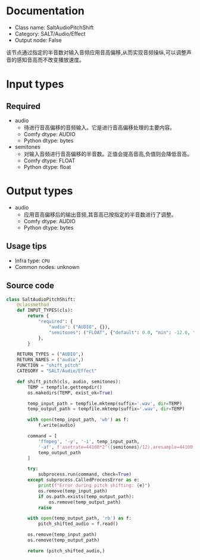 
# Documentation
- Class name: SaltAudioPitchShift
- Category: SALT/Audio/Effect
- Output node: False

该节点通过指定的半音数对输入音频应用音高偏移,从而实现音频操纵,可以调整声音的感知音高而不改变播放速度。

# Input types
## Required
- audio
    - 待进行音高偏移的音频输入。它是进行音高偏移处理的主要内容。
    - Comfy dtype: AUDIO
    - Python dtype: bytes
- semitones
    - 对输入音频进行音高偏移的半音数。正值会提高音高,负值则会降低音高。
    - Comfy dtype: FLOAT
    - Python dtype: float

# Output types
- audio
    - 应用音高偏移后的输出音频,其音高已按指定的半音数进行了调整。
    - Comfy dtype: AUDIO
    - Python dtype: bytes


## Usage tips
- Infra type: `CPU`
- Common nodes: unknown


## Source code
```python
class SaltAudioPitchShift:
    @classmethod
    def INPUT_TYPES(cls):
        return {
            "required": {
                "audio": ("AUDIO", {}),
                "semitones": ("FLOAT", {"default": 0.0, "min": -12.0, "max": 12.0}),
            },
        }

    RETURN_TYPES = ("AUDIO",)
    RETURN_NAMES = ("audio",)
    FUNCTION = "shift_pitch"
    CATEGORY = "SALT/Audio/Effect"

    def shift_pitch(cls, audio, semitones):
        TEMP = tempfile.gettempdir()
        os.makedirs(TEMP, exist_ok=True)

        temp_input_path = tempfile.mktemp(suffix='.wav', dir=TEMP)
        temp_output_path = tempfile.mktemp(suffix='.wav', dir=TEMP)

        with open(temp_input_path, 'wb') as f:
            f.write(audio)

        command = [
            'ffmpeg', '-y', '-i', temp_input_path,
            '-af', f'asetrate=44100*2^({semitones}/12),aresample=44100',
            temp_output_path
        ]

        try:
            subprocess.run(command, check=True)
        except subprocess.CalledProcessError as e:
            print(f"Error during pitch shifting: {e}")
            os.remove(temp_input_path)
            if os.path.exists(temp_output_path):
                os.remove(temp_output_path)
            raise

        with open(temp_output_path, 'rb') as f:
            pitch_shifted_audio = f.read()

        os.remove(temp_input_path)
        os.remove(temp_output_path)

        return (pitch_shifted_audio,)

```
